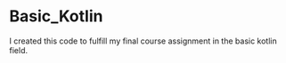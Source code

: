 # Basic_Kotlin
I created this code to fulfill my final course assignment in the basic kotlin field.
